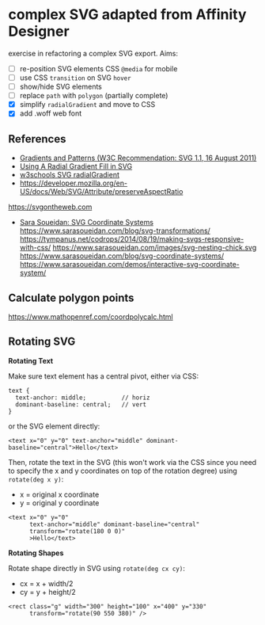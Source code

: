 # complex SVG adapted from Affinity Designer

exercise in refactoring a complex SVG export. Aims:

- [ ] re-position SVG elements CSS `@media` for mobile
- [ ] use CSS `transition` on SVG `hover`
- [ ] show/hide SVG elements
- [ ] replace `path` with `polygon` (partially complete)
- [x] simplify `radialGradient` and move to CSS
- [x] add .woff web font

## References

- [Gradients and Patterns (W3C Recommendation: SVG 1.1, 16 August 2011)](https://www.w3.org/TR/SVG11/pservers.html)
- [Using A Radial Gradient Fill in SVG](http://www.svgbasics.com/radial_gradients.html)
- [w3schools SVG radialGradient](https://www.w3schools.com/graphics/tryit.asp?filename=trysvg_radial)
- https://developer.mozilla.org/en-US/docs/Web/SVG/Attribute/preserveAspectRatio

https://svgontheweb.com
- [Sara Soueidan: SVG Coordinate Systems](https://www.sarasoueidan.com/blog/svg-coordinate-systems/)
https://www.sarasoueidan.com/blog/svg-transformations/
https://tympanus.net/codrops/2014/08/19/making-svgs-responsive-with-css/
https://www.sarasoueidan.com/images/svg-nesting-chick.svg
https://www.sarasoueidan.com/blog/svg-coordinate-systems/
https://www.sarasoueidan.com/demos/interactive-svg-coordinate-system/



## Calculate polygon points
https://www.mathopenref.com/coordpolycalc.html


## Rotating SVG

**Rotating Text**

Make sure text element has a central pivot, either via CSS:

```
text {
  text-anchor: middle;          // horiz
  dominant-baseline: central;   // vert
}
```

or the SVG element directly:

```
<text x="0" y="0" text-anchor="middle" dominant-baseline="central">Hello</text>
```

Then, rotate the text in the SVG (this won't work via the CSS since you need to specify the x and y coordinates on top of the rotation degree) using `rotate(deg x y)`:  
- x = original x coordinate  
- y = original y coordinate  

```
<text x="0" y="0" 
      text-anchor="middle" dominant-baseline="central"
      transform="rotate(180 0 0)"
      >Hello</text>
```


**Rotating Shapes**

Rotate shape directly in SVG using `rotate(deg cx cy)`:  
- cx = x + width/2  
- cy = y + height/2  

```
<rect class="g" width="300" height="100" x="400" y="330"
      transform="rotate(90 550 380)" />
```




